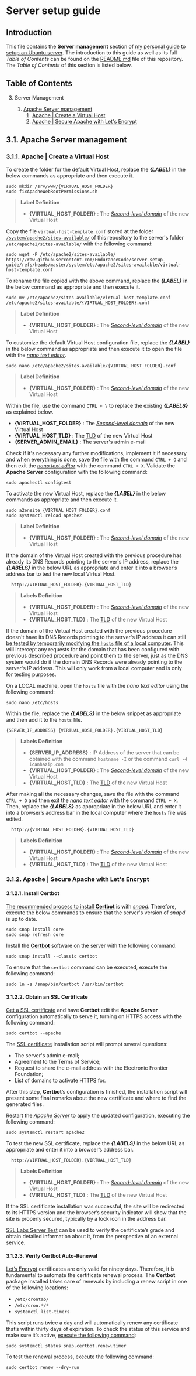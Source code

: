 # Server setup guide

## Introduction

This file contains the **Server management** section of [my personal guide to setup an Ubuntu server](https://github.com/EnduranceCode/server-setup-guide). The introduction to this guide as well as its full *Table of Contents* can be found on the [README.md](./README.md) file of this repository. The *Table of Contents* of this section is listed below.

## Table of Contents

3. Server Management

    1. [Apache Server management](#31-apache-server-management)
        1. [Apache | Create a Virtual Host](#311-apache--create-a-virtual-host)
        2. [Apache | Secure Apache with Let's Encrypt](#312-apache--secure-apache-with-lets-encrypt)

## 3.1. Apache Server management

### 3.1.1. Apache | Create a Virtual Host

To create the folder for the default Virtual Host, replace the ***{LABEL}*** in the below commands as appropriate and then execute it.

    sudo mkdir /srv/www/{VIRTUAL_HOST_FOLDER}
    sudo fixApacheWebRootPermissions.sh

> **Label Definition**
>
> + **{VIRTUAL_HOST_FOLDER}** : The [*Second-level domain*](https://en.wikipedia.org/wiki/Second-level_domain) of the new Virtual Host

Copy the file `virtual-host-template.conf` stored at the folder [`/system/apache2/sites-available/`](./system/apache2/sites-available/) of this repository to the server's folder `/etc/apache2/sites-available/` with the following command:

    sudo wget -P /etc/apache2/sites-available/ https://raw.githubusercontent.com/EnduranceCode/server-setup-guide/refs/heads/master/system/etc/apache2/sites-available/virtual-host-template.conf

To rename the file copied with the above command, replace the ***{LABEL}*** in the below command as appropriate and then execute it.

    sudo mv /etc/apache2/sites-available/virtual-host-template.conf /etc/apache2/sites-available/{VIRTUAL_HOST_FOLDER}.conf

> **Label Definition**
>
> + **{VIRTUAL_HOST_FOLDER}** : The [*Second-level domain*](https://en.wikipedia.org/wiki/Second-level_domain) of the new Virtual Host

To customize the default Virtual Host configuration file, replace the ***{LABEL}*** in the below command as appropriate and then execute it to open the file with the [*nano text editor*](https://www.nano-editor.org/).

    sudo nano /etc/apache2/sites-available/{VIRTUAL_HOST_FOLDER}.conf

> **Label Definition**
>
> + **{VIRTUAL_HOST_FOLDER}** : The [*Second-level domain*](https://en.wikipedia.org/wiki/Second-level_domain) of the new Virtual Host

Within the file, use the command `CTRL + \` to replace the existing ***{LABELS}*** as explained below.

+ **{VIRTUAL_HOST_FOLDER}** : The [*Second-level domain*](https://en.wikipedia.org/wiki/Second-level_domain) of the new Virtual Host
+ **{VIRTUAL_HOST_TLD}** : The [TLD](https://en.wikipedia.org/wiki/Top-level_domain) of the new Virtual Host
+ **{SERVER_ADMIN_EMAIL}** : The server's admin e-mail

Check if it's necessary any further modifications, implement it if necessary and when everything is done, save the file with the command `CTRL + O` and then exit the [*nano text editor*](https://www.nano-editor.org/) with the command `CTRL + X`. Validate the **Apache Server** configuration with the following command:

    sudo apachectl configtest

To activate the new Virtual Host, replace the ***{LABEL}*** in the below commands as appropriate and then execute it.

    sudo a2ensite {VIRTUAL_HOST_FOLDER}.conf
    sudo systemctl reload apache2

> **Label Definition**
>
> + **{VIRTUAL_HOST_FOLDER}** : The [*Second-level domain*](https://en.wikipedia.org/wiki/Second-level_domain) of the new Virtual Host

If the domain of the Virtual Host created with the previous procedure has already its DNS Records pointing to the server's IP address, replace the ***{LABELS}*** in the below URL as appropriate and enter it into a browser’s address bar to test the new local Virtual Host.

      http://VIRTUAL_HOST_FOLDER}.{VIRTUAL_HOST_TLD}

> **Labels Definition**
>
> + **{VIRTUAL_HOST_FOLDER}** : The [*Second-level domain*](https://en.wikipedia.org/wiki/Second-level_domain) of the new Virtual Host
> + **{VIRTUAL_HOST_TLD}** : The [TLD](https://en.wikipedia.org/wiki/Top-level_domain) of the new Virtual Host

If the domain of the Virtual Host created with the previous procedure doesn't have its DNS Records pointing to the server's IP address it can still [be tested by temporarily modifying the `hosts` file of a local computer](https://www.digitalocean.com/community/tutorials/how-to-set-up-apache-virtual-hosts-on-ubuntu-20-04#step-6-optional-setting-up-local-hosts-file). This will intercept any requests for the domain that has been configured with previous described procedure and point them to the server, just as the DNS system would do if the domain DNS Records were already pointing to the server's IP address. This will only work from a local computer and is only for testing purposes.

On a LOCAL machine, open the `hosts` file with the *nano text editor* using the following command:

    sudo nano /etc/hosts

Within the file, replace the ***{LABELS}*** in the below snippet as appropriate and then add it to the `hosts` file.

    {SERVER_IP_ADDRESS} {VIRTUAL_HOST_FOLDER}.{VIRTUAL_HOST_TLD}

> **Labels Definition**
>
> + **{SERVER_IP_ADDRESS}** : IP Address of the server that can be obtained with the command `hostname -I` or the command `curl -4 icanhazip.com`
> + **{VIRTUAL_HOST_FOLDER}** : The [*Second-level domain*](https://en.wikipedia.org/wiki/Second-level_domain) of the new Virtual Host
> + **{VIRTUAL_HOST_TLD}** : The [TLD](https://en.wikipedia.org/wiki/Top-level_domain) of the new Virtual Host

After making all the necessary changes, save the file with the command `CTRL + O` and then exit the [*nano text editor*](https://www.nano-editor.org/) with the command `CTRL + X`. Then, replace the ***{LABELS}*** as appropriate in the below URL and enter it into a browser’s address bar in the local computer where the `hosts` file was edited.

      http://{VIRTUAL_HOST_FOLDER}.{VIRTUAL_HOST_TLD}

> **Labels Definition**
>
> + **{VIRTUAL_HOST_FOLDER}** : The [*Second-level domain*](https://en.wikipedia.org/wiki/Second-level_domain) of the new Virtual Host
> + **{VIRTUAL_HOST_TLD}** : The [TLD](https://en.wikipedia.org/wiki/Top-level_domain) of the new Virtual Host

### 3.1.2. Apache | Secure Apache with Let's Encrypt

#### 3.1.2.1. Install Certbot

[The recommended process to install **Certbot**](https://certbot.eff.org/instructions?ws=apache&os=ubuntufocal) is with [*snapd*](https://snapcraft.io/docs/installing-snapd). Therefore, execute  the below commands to ensure that the server's version of *snapd* is up to date.

    sudo snap install core
    sudo snap refresh core

Install the [**Certbot**](https://certbot.eff.org/) software on the server with the following command:

    sudo snap install --classic certbot

To ensure that the `certbot` command can be executed, execute the following command:

    sudo ln -s /snap/bin/certbot /usr/bin/certbot

#### 3.1.2.2. Obtain an SSL Certificate

[Get a SSL certificate](https://www.digitalocean.com/community/tutorials/how-to-secure-apache-with-let-s-encrypt-on-ubuntu-22-04#step-4-obtaining-an-ssl-certificate) and have **Certbot** edit the **Apache Server** configuration automatically to serve it, turning on HTTPS access with the following command:

    sudo certbot --apache

The [SSL certificate](https://www.digicert.com/what-is-an-ssl-certificate) installation script will prompt several questions:

+ The server's admin e-mail;
+ Agreement to the Terms of Service;
+ Request to share the e-mail address with the Electronic Frontier Foundation;
+ List of domains to activate HTTPS for.

After this step, **Certbot**’s configuration is finished, the installation script will present some final remarks about the new certificate and where to find the generated files.

Restart the [*Apache Server*](https://httpd.apache.org/) to apply the updated configuration, executing the following command:

    sudo systemctl restart apache2

To test the new SSL certificate, replace the ***{LABELS}*** in the below URL as appropriate and enter it into a browser’s address bar.

      http://VIRTUAL_HOST_FOLDER}.{VIRTUAL_HOST_TLD}

> **Labels Definition**
>
> + **{VIRTUAL_HOST_FOLDER}** : The [*Second-level domain*](https://en.wikipedia.org/wiki/Second-level_domain) of the new Virtual Host
> + **{VIRTUAL_HOST_TLD}** : The [TLD](https://en.wikipedia.org/wiki/Top-level_domain) of the new Virtual Host

If the SSL certificate installation was successful, the site will be redirected to its HTTPS version and the browser’s security indicator will show that the site is properly secured, typically by a lock icon in the address bar.

[SSL Labs Server Test](https://www.ssllabs.com/ssltest/) can be used to verify the certificate’s grade and obtain detailed information about it, from the perspective of an external service.

#### 3.1.2.3. Verify Certbot Auto-Renewal

[Let’s Encrypt](https://letsencrypt.org/) certificates are only valid for ninety days. Therefore, it is fundamental to automate the certificate renewal process. The **Certbot** package installed takes care of renewals by including a renew script in one of the following locations:

+ `/etc/crontab/`
+ `/etc/cron.*/*`
+ `systemctl list-timers`

This script runs twice a day and will automatically renew any certificate that’s within thirty days of expiration. To check the status of this service and make sure it’s active, [execute the following command](https://community.letsencrypt.org/t/missing-cron-job-or-systemd-timer/153057/2):

    sudo systemctl status snap.certbot.renew.timer

To test the renewal process, execute the following command:

    sudo certbot renew --dry-run
